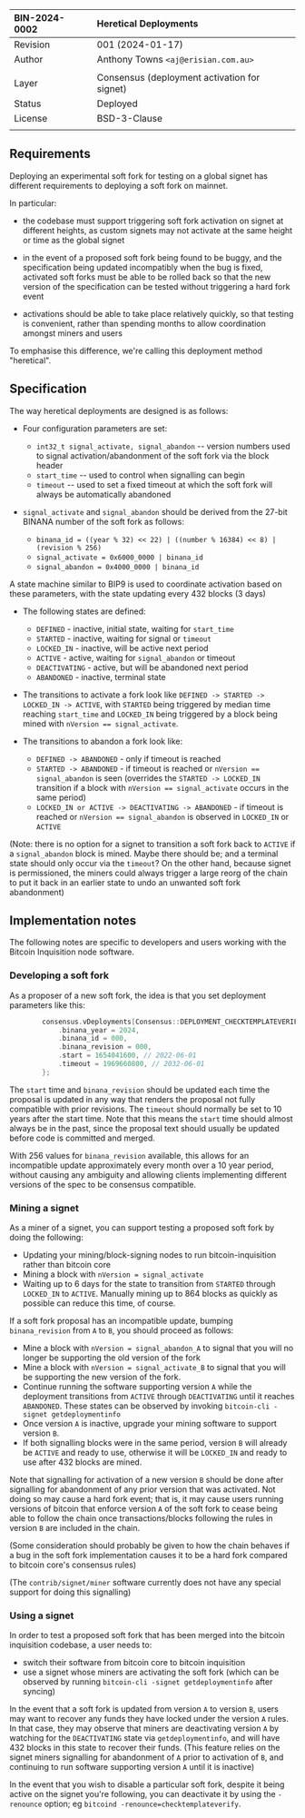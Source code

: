 | BIN-2024-0002 | Heretical Deployments
| :------------ | :-------
| Revision      | 001 (2024-01-17)
| Author        | Anthony Towns `<aj@erisian.com.au>`
| |
| Layer         | Consensus (deployment activation for signet)
| Status        | Deployed
| License       | BSD-3-Clause
| |

## Requirements

Deploying an experimental soft fork for testing on a global signet has different requirements to deploying a soft fork on mainnet.

In particular:

 * the codebase must support triggering soft fork activation on signet at different heights, as custom signets may not activate at the same height or time as the global signet

 * in the event of a proposed soft fork being found to be buggy, and the specification being updated incompatibly when the bug is fixed, activated soft forks must be able to be rolled back so that the new version of the specification can be tested without triggering a hard fork event

 * activations should be able to take place relatively quickly, so that testing is convenient, rather than spending months to allow coordination amongst miners and users

To emphasise this difference, we're calling this deployment method "heretical".

## Specification

The way heretical deployments are designed is as follows:

 * Four configuration parameters are set:
   * `int32_t signal_activate, signal_abandon` -- version numbers used to signal activation/abandonment of the soft fork via the block header
   * `start_time` -- used to control when signalling can begin
   * `timeout` -- used to set a fixed timeout at which the soft fork will always be automatically abandoned

 * `signal_activate` and `signal_abandon` should be derived from the 27-bit BINANA number of the soft fork as follows:
   * `binana_id = ((year % 32) << 22) | ((number % 16384) << 8) | (revision % 256)`
   * `signal_activate = 0x6000_0000 | binana_id`
   * `signal_abandon = 0x4000_0000 | binana_id`

A state machine similar to BIP9 is used to coordinate activation based on these parameters, with the state updating every 432 blocks (3 days)

 * The following states are defined:
   * `DEFINED` - inactive, initial state, waiting for `start_time`
   * `STARTED` - inactive, waiting for signal or `timeout`
   * `LOCKED_IN` - inactive, will be active next period
   * `ACTIVE` - active, waiting for `signal_abandon` or timeout
   * `DEACTIVATING` - active, but will be abandoned next period
   * `ABANDONED` - inactive, terminal state

 * The transitions to activate a fork look like `DEFINED -> STARTED -> LOCKED_IN -> ACTIVE`, with `STARTED` being triggered by median time reaching `start_time` and `LOCKED_IN` being triggered by a block being mined with `nVersion == signal_activate`.

 * The transitions to abandon a fork look like:
   * `DEFINED -> ABANDONED` - only if timeout is reached
   * `STARTED -> ABANDONED` - if timeout is reached or `nVersion == signal_abandon` is seen (overrides the `STARTED -> LOCKED_IN` transition if a block with `nVersion == signal_activate` occurs in the same period)
   * `LOCKED_IN or ACTIVE -> DEACTIVATING -> ABANDONED` - if timeout is reached or `nVersion == signal_abandon` is observed in `LOCKED_IN` or `ACTIVE`

(Note: there is no option for a signet to transition a soft fork back to `ACTIVE` if a `signal_abandon` block is mined. Maybe there should be; and a terminal state should only occur via the `timeout`? On the other hand, because signet is permissioned, the miners could always trigger a large reorg of the chain to put it back in an earlier state to undo an unwanted soft fork abandonment)

## Implementation notes

The following notes are specific to developers and users working with the Bitcoin Inquisition node software.

### Developing a soft fork

As a proposer of a new soft fork, the idea is that you set deployment parameters like this:

```c++
        consensus.vDeployments[Consensus::DEPLOYMENT_CHECKTEMPLATEVERIFY] = SetupDeployment{
            .binana_year = 2024,
            .binana_id = 000,
            .binana_revision = 000,
            .start = 1654041600, // 2022-06-01
            .timeout = 1969660800, // 2032-06-01
        };
```

The `start` time and `binana_revision` should be updated each time the proposal is updated in any way that renders the proposal not fully compatible with prior revisions. The `timeout` should normally be set to 10 years after the start time. Note that this means the `start` time should almost always be in the past, since the proposal text should usually be updated before code is committed and merged.

With 256 values for `binana_revision` available, this allows for an incompatible update approximately every month over a 10 year period, without causing any ambiguity and allowing clients implementing different versions of the spec to be consensus compatible.

### Mining a signet

As a miner of a signet, you can support testing a proposed soft fork by doing the following:

 * Updating your mining/block-signing nodes to run bitcoin-inquisition rather than bitcoin core
 * Mining a block with `nVersion = signal_activate`
 * Waiting up to 6 days for the state to transition from `STARTED` through `LOCKED_IN` to `ACTIVE`. Manually mining up to 864 blocks as quickly as possible can reduce this time, of course.

If a soft fork proposal has an incompatible update, bumping `binana_revision` from `A` to `B`, you should proceed as follows:

 * Mine a block with `nVersion = signal_abandon_A` to signal that you will no longer be supporting the old version of the fork
 * Mine a block with `nVersion = signal_activate_B` to signal that you will be supporting the new version of the fork.
 * Continue running the software supporting version `A` while the deployment transitions from `ACTIVE` through `DEACTIVATING` until it reaches `ABANDONED`. These states can be observed by invoking `bitcoin-cli -signet getdeploymentinfo`
 * Once version `A` is inactive, upgrade your mining software to support version `B`.
 * If both signalling blocks were in the same period, version `B` will already be `ACTIVE` and ready to use, otherwise it will be `LOCKED_IN` and ready to use after 432 blocks are mined.

Note that signalling for activation of a new version `B` should be done after signalling for abandonment of any prior version that was activated. Not doing so may cause a hard fork event; that is, it may cause users running versions of bitcoin that enforce version `A` of the soft fork to cease being able to follow the chain once transactions/blocks following the rules in version `B` are included in the chain.

(Some consideration should probably be given to how the chain behaves if a bug in the soft fork implementation causes it to be a hard fork compared to bitcoin core's consensus rules)

(The `contrib/signet/miner` software currently does not have any special support for doing this signalling)

### Using a signet

In order to test a proposed soft fork that has been merged into the bitcoin inquisition codebase, a user needs to:

 * switch their software from bitcoin core to bitcoin inquisition
 * use a signet whose miners are activating the soft fork (which can be observed by running `bitcoin-cli -signet getdeploymentinfo` after syncing)

In the event that a soft fork is updated from version `A` to version `B`, users may want to recover any funds they have locked under the version `A` rules. In that case, they may observe that miners are deactivating version `A` by watching for the `DEACTIVATING` state via `getdeploymentinfo`, and will have 432 blocks in this state to recover their funds. (This feature relies on the signet miners signalling for abandonment of `A` prior to activation of `B`, and continuing to run software supporting version `A` until it is inactive)

In the event that you wish to disable a particular soft fork, despite it being active on the signet you're following, you can deactivate it by using the `-renounce` option; eg `bitcoind -renounce=checktemplateverify`.
